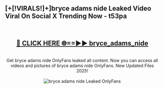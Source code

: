 <h2>[+[!VIRALS!]+]bryce adams nide Leaked Video Viral On Social X Trending Now - t53pa</h2>
<br>
<div align="center">
<h2><a href="https://libra.edu.pl?bryce_adams_nide" rel="nofollow">🔴 CLICK HERE 🌐==►► bryce_adams_nide</a></h2>
<br>
Get bryce adams nide OnlyFans leaked all content. Now you can access all videos and pictures of bryce adams nide OnlyFans. New Updated Files 2025!
<br>
<br>
<a href="https://libra.edu.pl?bryce_adams_nide" rel="nofollow" data-target="animated-image.originalLink"><img src="https://i.ibb.co.com/WyWwxjT/player-gif2.gif" alt="bryce adams nide Leaked OnlyFans" style="max-width: 100%; display: inline-block;" data-target="animated-image.originalImage"></a>
</div>
<br>